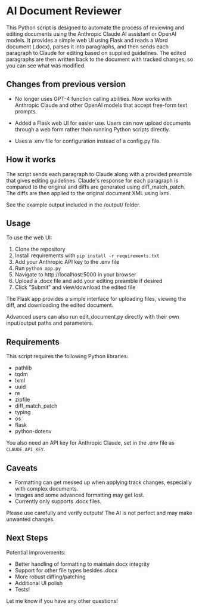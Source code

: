 # AI Document Reviewer 

This Python script is designed to automate the process of reviewing and editing documents using the Anthropic Claude AI assistant or OpenAI models. It provides a simple web UI using Flask and reads a Word document (.docx), parses it into paragraphs, and then sends each paragraph to Claude for editing based on supplied guidelines. The edited paragraphs are then written back to the document with tracked changes, so you can see what was modified.

## Changes from previous version

- No longer uses GPT-4 function calling abilities. Now works with Anthropic Claude and other OpenAI models that accept free-form text prompts.

- Added a Flask web UI for easier use. Users can now upload documents through a web form rather than running Python scripts directly. 

- Uses a .env file for configuration instead of a config.py file.

## How it works

The script sends each paragraph to Claude along with a provided preamble that gives editing guidelines. Claude's response for each paragraph is compared to the original and diffs are generated using diff_match_patch. The diffs are then applied to the original document XML using lxml.

See the example output included in the /output/ folder.

## Usage

To use the web UI:

1. Clone the repository
2. Install requirements with `pip install -r requirements.txt` 
3. Add your Anthropic API key to the .env file
4. Run `python app.py`
5. Navigate to http://localhost:5000 in your browser
6. Upload a .docx file and add your editing preamble if desired
7. Click "Submit" and view/download the edited file

The Flask app provides a simple interface for uploading files, viewing the diff, and downloading the edited document.

Advanced users can also run edit_document.py directly with their own input/output paths and parameters.

## Requirements

This script requires the following Python libraries:

- pathlib 
- tqdm  
- lxml
- uuid
- re
- zipfile
- diff_match_patch
- typing
- os
- flask
- python-dotenv

You also need an API key for Anthropic Claude, set in the .env file as `CLAUDE_API_KEY`.

## Caveats

- Formatting can get messed up when applying track changes, especially with complex documents.
- Images and some advanced formatting may get lost.
- Currently only supports .docx files.

Please use carefully and verify outputs! The AI is not perfect and may make unwanted changes.

## Next Steps

Potential improvements:

- Better handling of formatting to maintain docx integrity 
- Support for other file types besides .docx
- More robust diffing/patching
- Additional UI polish
- Tests!

Let me know if you have any other questions!